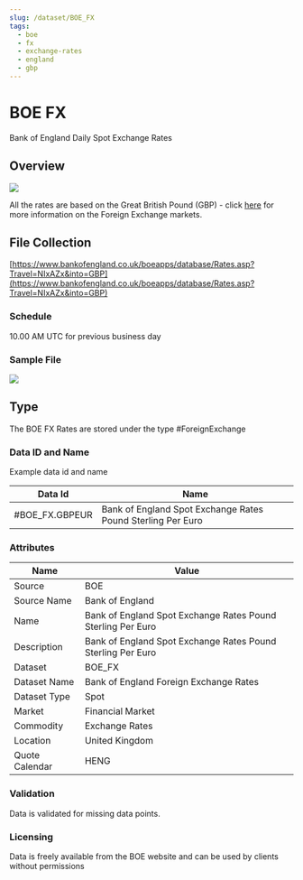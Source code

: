 ```yaml
---
slug: /dataset/BOE_FX
tags:
  - boe
  - fx
  - exchange-rates
  - england
  - gbp
---
```

BOE FX
======

Bank of England Daily Spot Exchange Rates

## Overview

![](/img/data/boe.png)

All the rates are based on the Great British Pound (GBP) - click [here](/docs/data/fx) for more information on the Foreign Exchange markets.

## File Collection

[https://www.bankofengland.co.uk/boeapps/database/Rates.asp?Travel=NIxAZx&into=GBP](https://www.bankofengland.co.uk/boeapps/database/Rates.asp?Travel=NIxAZx&into=GBP)

### Schedule

10.00 AM UTC for previous business day

### Sample File

![](/attachments/216367276/229572792.png)

## Type

The BOE FX Rates are stored under the type #ForeignExchange

### Data ID and Name

Example data id and name

|Data Id|Name|
|-|-|
|#BOE_FX.GBPEUR|Bank of England Spot Exchange Rates Pound Sterling Per Euro|

### Attributes

|Name|Value|
|-|-|
|Source|BOE|
|Source Name|Bank of England|
|Name|Bank of England Spot Exchange Rates Pound Sterling Per Euro|
|Description|Bank of England Spot Exchange Rates Pound Sterling Per Euro|
|Dataset|BOE_FX|
|Dataset Name|Bank of England Foreign Exchange Rates|
|Dataset Type|Spot|
|Market|Financial Market|
|Commodity|Exchange Rates|
|Location|United Kingdom|
|Quote Calendar|HENG|

### Validation

Data is validated for missing data points.

### Licensing

Data is freely available from the BOE website and can be used by clients without permissions

